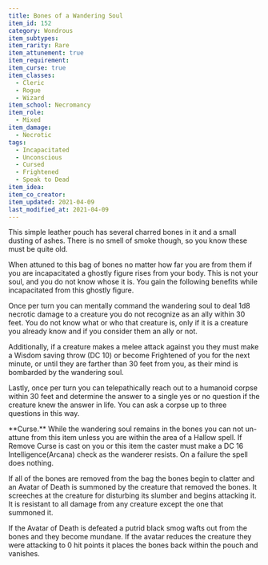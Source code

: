 ```yaml
---
title: Bones of a Wandering Soul
item_id: 152
category: Wondrous
item_subtypes:
item_rarity: Rare
item_attunement: true
item_requirement:
item_curse: true
item_classes:
  - Cleric
  - Rogue
  - Wizard
item_school: Necromancy
item_role:
  - Mixed
item_damage:
  - Necrotic
tags:
  - Incapacitated
  - Unconscious
  - Cursed
  - Frightened
  - Speak to Dead
item_idea:
item_co_creator:
item_updated: 2021-04-09
last_modified_at: 2021-04-09
---
```


This simple leather pouch has several charred bones in it and a small dusting of ashes. There is no smell of smoke though, so you know these must be quite old.

When attuned to this bag of bones no matter how far you are from them if you are incapacitated a ghostly figure rises from your body. This is not your soul, and you do not know whose it is. You gain the following benefits while incapacitated from this ghostly figure.

Once per turn you can mentally command the wandering soul to deal 1d8 necrotic damage to a creature you do not recognize as an ally within 30 feet. You do not know what or who that creature is, only if it is a creature you already know and if you consider them an ally or not.

Additionally, if a creature makes a melee attack against you they must make a Wisdom saving throw (DC 10) or become Frightened of you for the next minute, or until they are farther than 30 feet from you, as their mind is bombarded by the wandering soul.

Lastly, once per turn you can telepathically reach out to a humanoid corpse within 30 feet and determine the answer to a single yes or no question if the creature knew the answer in life. You can ask a corpse up to three questions in this way.

<!--excerpt-->
<div class="curse">
**Curse.** While the wandering soul remains in the bones you can not un-attune from this item unless you are within the area of a Hallow spell. If <magic-spell>Remove Curse</magic-spell> is cast on you or this item the caster must make a DC 16 Intelligence(Arcana) check as the wanderer resists. On a failure the spell does nothing.

If all of the bones are removed from the bag the bones begin to clatter and an Avatar of Death is summoned by the creature that removed the bones. It screeches at the creature for disturbing its slumber and begins attacking it. It is resistant to all damage from any creature except the one that summoned it.

If the Avatar of Death is defeated a putrid black smog wafts out from the bones and they become mundane. If the avatar reduces the creature they were attacking to 0 hit points it places the bones back within the pouch and vanishes.
</div>
